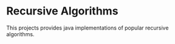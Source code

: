 # Recursive Algorithms
This projects provides java implementations of popular recursive algorithms.


